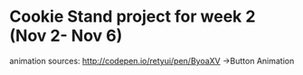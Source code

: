 # Cookie Stand project for week 2 (Nov 2- Nov 6)

animation sources:
http://codepen.io/retyui/pen/ByoaXV ->Button Animation

